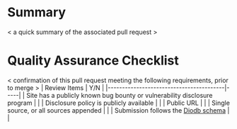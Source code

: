 # Summary
< a quick summary of the associated pull request >

# Quality Assurance Checklist
< confirmation of this pull request meeting the following requirements, prior to merge >
| Review Items                            | Y/N |
|-----------------------------------------|-----|
| Site has a publicly known bug bounty or vulnerability disclosure program    |     |
| Disclosure policy is publicly available |     |
| Public URL                              |     |
| Single source, or all sources appended  |     |
| Submission follows the [Diodb schema](https://github.com/disclose/diodb/blob/master/program-list/program-list-schema.json)     |     |
